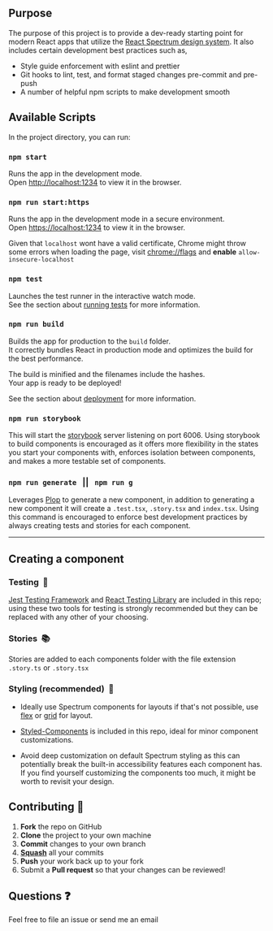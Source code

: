 ## Purpose

The purpose of this project is to provide a dev-ready starting point for modern React apps that utilize the [React Spectrum design system](https://spectrum.adobe.com/).
It also includes certain development best practices such as,

-   Style guide enforcement with eslint and prettier
-   Git hooks to lint, test, and format staged changes pre-commit and pre-push
-   A number of helpful npm scripts to make development smooth

## Available Scripts

In the project directory, you can run:

### `npm start`

Runs the app in the development mode.<br> Open [http://localhost:1234](http://localhost:1234) to view it in the browser.

### `npm run start:https`

Runs the app in the development mode in a secure environment.<br> Open [https://localhost:1234](https://localhost:1234) to view it in the browser.

Given that `localhost` wont have a valid certificate, Chrome might throw some errors when loading the page, visit [chrome://flags](chrome://flags/#allow-insecure-localhost) and **enable** `allow-insecure-localhost`

### `npm test`

Launches the test runner in the interactive watch mode.<br> See the section about
[running tests](https://jestjs.io/docs/en/webpack) for more
information.

### `npm run build`

Builds the app for production to the `build` folder.<br> It correctly bundles React in production mode and optimizes the build for the best performance.

The build is minified and the filenames include the hashes.<br> Your app is ready to be deployed!

See the section about [deployment](https://webpack.js.org/guides/production/) for
more information.

### `npm run storybook`

This will start the [storybook](https://storybook.js.org/) server listening on port 6006. Using storybook to build components is encouraged as it offers more flexibility in the states you start your components with, enforces isolation between components, and makes a more testable set of components.

### `npm run generate`   ||   `npm run g`

Leverages [Plop](https://www.npmjs.com/package/plop) to generate a new component, in addition to generating a new component it will create a `.test.tsx`, `.story.tsx` and `index.tsx`. Using this command is encouraged to enforce best development practices by always creating tests and stories for each component.

---

## Creating a component

### Testing  🧪

[Jest Testing Framework](https://jestjs.io/) and [React Testing Library](https://testing-library.com/docs/react-testing-library/intro) are included in this repo; using these two tools for testing is strongly recommended but they can be replaced with any other of your choosing.

### Stories  📚

Stories are added to each components folder with the file extension `.story.ts` or `.story.tsx`

### Styling (recommended)  🎨

-   Ideally use Spectrum components for layouts if that's not possible, use [flex](https://css-tricks.com/snippets/css/a-guide-to-flexbox/) or [grid](https://css-tricks.com/snippets/css/complete-guide-grid/) for layout.

-   [Styled-Components](https://styled-components.com/) is included in this repo, ideal for minor component customizations.

-   Avoid deep customization on default Spectrum styling as this can potentially break the built-in accessibility features each component has. If you find yourself customizing the components too much, it might be worth to revisit your design.

## Contributing 🙏

1.  **Fork** the repo on GitHub
2.  **Clone** the project to your own machine
3.  **Commit** changes to your own branch
4.  **[Squash](https://git-scm.com/book/en/v2/Git-Tools-Rewriting-History#_squashing)** all your commits
5.  **Push** your work back up to your fork
6.  Submit a **Pull request** so that your changes can be reviewed!

## Questions ❓

Feel free to file an issue or send me an email
